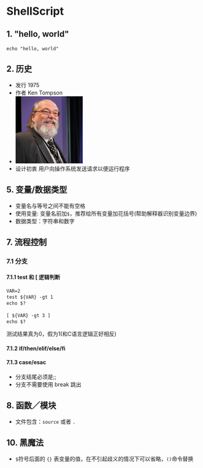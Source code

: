 # ShellScript

## 1. "hello, world"
```
echo "hello, world"
```

## 2. 历史
* 发行 1975
* 作者 Ken Tompson
* ![](https://github.com/mingchaoyan/MyUsedLanguages/blob/master/ShellScript/Ken_Tompson.jpeg)
* 设计初衷 用户向操作系统发送请求以便运行程序

## 5. 变量/数据类型
* 变量名与等号之间不能有空格
* 使用变量: 变量名前加``$``，推荐给所有变量加花括号(帮助解释器识别变量边界)
* 数据类型：字符串和数字

## 7. 流程控制

### 7.1 分支
#### 7.1.1 test 和 [ 逻辑判断
```
VAR=2
test ${VAR} -gt 1
echo $?

[ ${VAR} -gt 3 ]
echo $?
```
测试结果真为0，假为1(和C语言逻辑正好相反)

#### 7.1.2 if/then/elif/else/fi

#### 7.1.3 case/esac
* 分支结尾必须是;;
* 分支不需要使用 break 跳出

## 8. 函数／模块
* 文件包含：``source`` 或者 ``.``

## 10. 黑魔法
* ``$``符号后面的 ``{}`` 表变量的值，在不引起歧义的情况下可以省略，``()``命令替换
